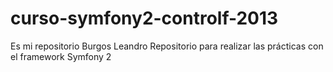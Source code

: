 ﻿curso-symfony2-controlf-2013
============================
Es mi repositorio Burgos Leandro
Repositorio para realizar las prácticas con el framework Symfony 2